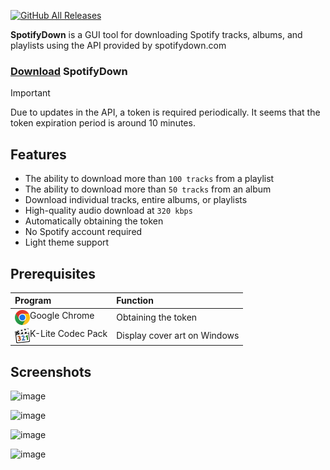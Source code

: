 [![GitHub All Releases](https://img.shields.io/github/downloads/afkarxyz/SpotifyDown-GUI/total?style=for-the-badge)](https://github.com/afkarxyz/SpotifyDown-GUI/releases)

**SpotifyDown** is a GUI tool for downloading Spotify tracks, albums, and playlists using the API provided by spotifydown.com

### [Download](https://github.com/afkarxyz/SpotifyDown-GUI/releases/download/v1.9/SpotifyDown.exe) SpotifyDown

> [!IMPORTANT]  
> Due to updates in the API, a token is required periodically. It seems that the token expiration period is around 10 minutes.

## Features

- The ability to download more than `100 tracks` from a playlist  
- The ability to download more than `50 tracks` from an album
- Download individual tracks, entire albums, or playlists
- High-quality audio download at `320 kbps`
- Automatically obtaining the token
- No Spotify account required
- Light theme support
  
## Prerequisites

| Program  | Function |
| :-- | :-- |
| Google Chrome <img src="./Archived/assets/chrome.svg" alt="Chrome" align=left width=24 height=24> | Obtaining the token |
| K-Lite Codec Pack <img src="./Archived/assets/k-lite.svg" alt="K-Lite Codec Pack" align=left width=24 height=24> | Display cover art on Windows |

## Screenshots

![image](https://github.com/user-attachments/assets/9be2aec9-c366-4690-90dd-344b3b6fa324)

![image](https://github.com/user-attachments/assets/017d0a7a-b06d-4daa-a468-817a8c39ae27)

![image](https://github.com/user-attachments/assets/23f7fa5c-3e71-4626-8860-b2bcb597c37d)

![image](https://github.com/user-attachments/assets/824270d3-fa97-4eb4-8719-3671f6535424)
